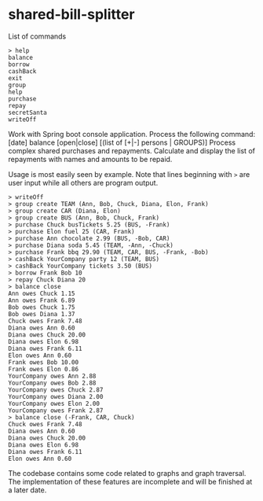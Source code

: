 # shared-bill-splitter


List of commands
```
> help
balance
borrow
cashBack
exit
group
help
purchase
repay
secretSanta
writeOff
```


Work with Spring boot console application.
Process the following command:
[date] balance [open|close] [(list of [+|-] persons | GROUPS)]
Process complex shared purchases and repayments.
Calculate and display the list of repayments with names and amounts to be repaid.


Usage is most easily seen by example. Note that lines beginning with `>` are user input while all others are program output. 

```
> writeOff
> group create TEAM (Ann, Bob, Chuck, Diana, Elon, Frank)
> group create CAR (Diana, Elon)
> group create BUS (Ann, Bob, Chuck, Frank)
> purchase Chuck busTickets 5.25 (BUS, -Frank)
> purchase Elon fuel 25 (CAR, Frank)
> purchase Ann chocolate 2.99 (BUS, -Bob, CAR)
> purchase Diana soda 5.45 (TEAM, -Ann, -Chuck)
> purchase Frank bbq 29.90 (TEAM, CAR, BUS, -Frank, -Bob)
> cashBack YourCompany party 12 (TEAM, BUS)
> cashBack YourCompany tickets 3.50 (BUS)
> borrow Frank Bob 10
> repay Chuck Diana 20
> balance close
Ann owes Chuck 1.15
Ann owes Frank 6.89
Bob owes Chuck 1.75
Bob owes Diana 1.37
Chuck owes Frank 7.48
Diana owes Ann 0.60
Diana owes Chuck 20.00
Diana owes Elon 6.98
Diana owes Frank 6.11
Elon owes Ann 0.60
Frank owes Bob 10.00
Frank owes Elon 0.86
YourCompany owes Ann 2.88
YourCompany owes Bob 2.88
YourCompany owes Chuck 2.87
YourCompany owes Diana 2.00
YourCompany owes Elon 2.00
YourCompany owes Frank 2.87
> balance close (-Frank, CAR, Chuck)
Chuck owes Frank 7.48
Diana owes Ann 0.60
Diana owes Chuck 20.00
Diana owes Elon 6.98
Diana owes Frank 6.11
Elon owes Ann 0.60
```


The codebase contains some code related to graphs and graph traversal. The implementation of these features are incomplete and will be finished at a later date. 

